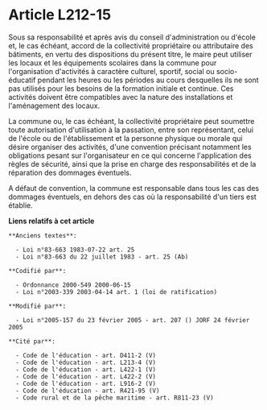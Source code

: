 # Article L212-15

Sous sa responsabilité et après avis du conseil d'administration ou d'école et, le cas échéant, accord de la collectivité
propriétaire ou attributaire des bâtiments, en vertu des dispositions du présent titre, le maire peut utiliser les locaux et
les équipements scolaires dans la commune pour l'organisation d'activités à caractère culturel, sportif, social ou socio-
éducatif pendant les heures ou les périodes au cours desquelles ils ne sont pas utilisés pour les besoins de la formation
initiale et continue. Ces activités doivent être compatibles avec la nature des installations et l'aménagement des locaux.

La commune ou, le cas échéant, la collectivité propriétaire peut soumettre toute autorisation d'utilisation à la passation,
entre son représentant, celui de l'école ou de l'établissement et la personne physique ou morale qui désire organiser des
activités, d'une convention précisant notamment les obligations pesant sur l'organisateur en ce qui concerne l'application
des règles de sécurité, ainsi que la prise en charge des responsabilités et de la réparation des dommages éventuels.

A défaut de convention, la commune est responsable dans tous les cas des dommages éventuels, en dehors des cas où la
responsabilité d'un tiers est établie.

**Liens relatifs à cet article**

	**Anciens textes**:

	  - Loi n°83-663 1983-07-22 art. 25
	  - Loi n°83-663 du 22 juillet 1983 - art. 25 (Ab)

	**Codifié par**:

	  - Ordonnance 2000-549 2000-06-15
	  - Loi n°2003-339 2003-04-14 art. 1 (loi de ratification)

	**Modifié par**:

	  - Loi n°2005-157 du 23 février 2005 - art. 207 () JORF 24 février 2005

	**Cité par**:

	  - Code de l'éducation - art. D411-2 (V)
	  - Code de l'éducation - art. L213-4 (V)
	  - Code de l'éducation - art. L422-1 (V)
	  - Code de l'éducation - art. L422-2 (V)
	  - Code de l'éducation - art. L916-2 (V)
	  - Code de l'éducation - art. R421-95 (V)
	  - Code rural et de la pêche maritime - art. R811-23 (V)
